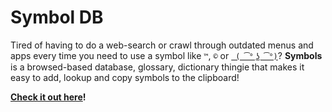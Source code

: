 # Symbol DB

Tired of having to do a web-search or crawl through outdated menus and apps every time you need to use a symbol like `™`, `©` or [` ( ͡° ͜ʖ ͡°)`](https://www.youtube.com/watch?v=wGlBwW7f5HA)?
**Symbols** is a browsed-based database, glossary, dictionary thingie that makes it easy to add, lookup and copy symbols to the clipboard!

**[Check it out here](https://tukkek.github.io/symbols/)!**
